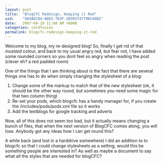 ```yaml
---
layout: post
title:  "BlogCFC Redesign, Keeping it Red"
uid:	"8A9ADCB4-0DD3-703F-2B303747790CA9B2"
date:   2007-09-18 11:08 AM +0000
categories: coldfusion
permalink: blogcfc-redesign-keeping-it-red
---
```

Welcome to my blog, my re-designed blog! So, finally I get rid of that *mustard* colour, and back to my usual angry red, but fear not, I have added some rounded corners so you dont feel so angry when reading the post (clever eh? a red padded room)

One of the things that I am thinking about is the fact that there are several things one has to do when simply changing the stylesheet of a blog:<ol>
	<li>Change some of the markup to match that of the new stylesheet (ok, it should be the other way round, but sometimes you need some magic for that two column thing)</li>
	<li>Re-set your pods, which blogcfc has a handy manager for, if you create the /includes/pods/pods.xml file so it works</li>
	<li>Add the textblogs for google tracking and adverts</li>
</ol>

Now, all of this does not seem too bad, but it actually means changing a bunch of files, that when the next version of BlogCFC comes along, you will lose. Anybody got any ideas how I can get round this?

A while back (and lost in a harddrive somewhere) I did an addition to to blogcfc so that I could change stylesheets as a setting, would this be something people are interested in? As well as maybe a document to say what all the styles that are needed for blogCFC?